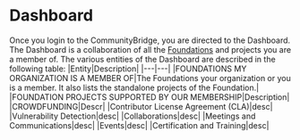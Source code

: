 # Dashboard

Once you login to the CommunityBridge, you are directed to the Dashboard. The Dashboard is a collaboration of all the [Foundations](https://github.com/communitybridge/communitybridge.github.io/blob/master/Foundation/what-are-foundations.md) and projects you are a member of. 
The various entities of the Dashboard are described in the following table:
|Entity|Description|
|---|---|
|FOUNDATIONS MY ORGANIZATION IS A MEMBER OF|The Foundations your organization or you is a member. It also lists the standalone projects of the Foundation.|
|FOUNDATION PROJECTS SUPPORTED BY OUR MEMBERSHIP|Description|
|CROWDFUNDING|Descr|
|Contributor License Agreement (CLA)|desc|
|Vulnerability Detection|desc|
|Collaborations|desc|
|Meetings and Communications|desc|
|Events|desc|
|Certification and Training|desc|
